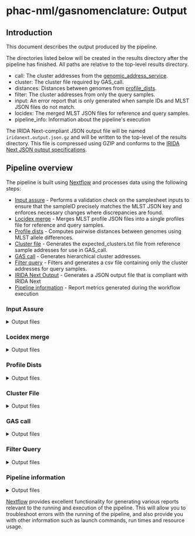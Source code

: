 # phac-nml/gasnomenclature: Output

## Introduction

This document describes the output produced by the pipeline.

The directories listed below will be created in the results directory after the pipeline has finished. All paths are relative to the top-level results directory.

- call: The cluster addresses from the [genomic_address_service](https://github.com/phac-nml/genomic_address_service).
- cluster: The cluster file required by GAS_call.
- distances: Distances between genomes from [profile_dists](https://github.com/phac-nml/profile_dists).
- filter: The cluster addresses from only the query samples.
- input: An error report that is only generated when sample IDs and MLST JSON files do not match.
- locidex: The merged MLST JSON files for reference and query samples.
- pipeline_info: Information about the pipeline's execution

The IRIDA Next-compliant JSON output file will be named `iridanext.output.json.gz` and will be written to the top-level of the results directory. This file is compressed using GZIP and conforms to the [IRIDA Next JSON output specifications](https://github.com/phac-nml/pipeline-standards#42-irida-next-json).

## Pipeline overview

The pipeline is built using [Nextflow](https://www.nextflow.io/) and processes data using the following steps:

- [Input assure](#input-assure) - Performs a validation check on the samplesheet inputs to ensure that the sampleID precisely matches the MLST JSON key and enforces necessary changes where discrepancies are found.
- [Locidex merge](#locidex-merge) - Merges MLST profile JSON files into a single profiles file for reference and query samples.
- [Profile dists](#profile-dists) - Computes pairwise distances between genomes using MLST allele differences.
- [Cluster file](#cluster-file) - Generates the expected_clusters.txt file from reference sample addresses for use in GAS_call.
- [GAS call](#gas-call) - Generates hierarchical cluster addresses.
- [Filter query](#filter-query) - Filters and generates a csv file containing only the cluster addresses for query samples.
- [IRIDA Next Output](#irida-next-output) - Generates a JSON output file that is compliant with IRIDA Next
- [Pipeline information](#pipeline-information) - Report metrics generated during the workflow execution

### Input Assure

<details markdown="1">
<summary>Output files</summary>

- `input/`
  - `sampleID_error_report.csv`
  - `sampleID.mlst.json.gz`

</details>

### Locidex merge

<details markdown="1">
<summary>Output files</summary>

- `locidex/merge/`
  - reference samples: `reference/merged_ref/merged_profiles_ref.tsv`
  - query samples: `query/merged_value/merged_profile_value.tsv`

</details>

### Profile Dists

<details markdown="1">
<summary>Output files</summary>

- `distances/`
  - Mapping allele identifiers to integers: `allele_map.json`
  - The query MLST profiles: `query_profile.text`
  - The reference MLST profiles: `ref_profile.text`
  - The computed distances based on MLST allele differences: `results.text`
  - Information on the profile_dists run: `run.json`

</details>

### Cluster File

<details markdown="1">
<summary>Output files</summary>

- `cluster/`
  - `expected_clusters.txt`

</details>

### GAS call

<details markdown="1">
<summary>Output files</summary>

- `call/`
  - The computed cluster addresses: `clusters.text`
  - Information on the GAS mcluster run: `run.json`
  - Thesholds used to compute cluster addresses: `thresholds.json`

</details>

### Filter Query

<details markdown="1">
<summary>Output files</summary>

- `filter/`
  - `new_addresses.csv`

</details>

### Pipeline information

<details markdown="1">
<summary>Output files</summary>

- `pipeline_info/`
  - Reports generated by Nextflow: `execution_report.html`, `execution_timeline.html`, `execution_trace.txt` and `pipeline_dag.dot`/`pipeline_dag.svg`.
  - Reports generated by the pipeline: `pipeline_report.html`, `pipeline_report.txt` and `software_versions.yml`. The `pipeline_report*` files will only be present if the `--email` / `--email_on_fail` parameter's are used when running the pipeline.
  - Reformatted samplesheet files used as input to the pipeline: `samplesheet.valid.csv`.
  - Parameters used by the pipeline run: `params.json`.

</details>

[Nextflow](https://www.nextflow.io/docs/latest/tracing.html) provides excellent functionality for generating various reports relevant to the running and execution of the pipeline. This will allow you to troubleshoot errors with the running of the pipeline, and also provide you with other information such as launch commands, run times and resource usage.
